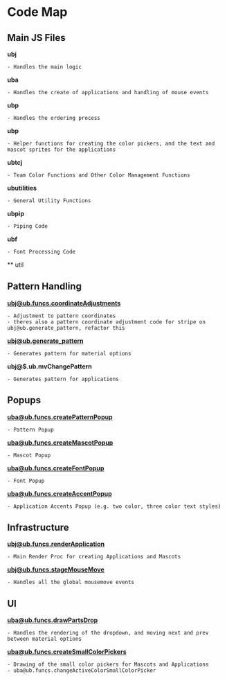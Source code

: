 # Code Map

## Main JS Files

**ubj**

    - Handles the main logic

**uba**

    - Handles the create of applications and handling of mouse events

**ubp**

    - Handles the ordering process

**ubp**

    - Helper functions for creating the color pickers, and the text and mascot sprites for the applications

**ubtcj**

    - Team Color Functions and Other Color Management Functions

**ubutilities**

    - General Utility Functions

**ubpip**

    - Piping Code

**ubf**

    - Font Processing Code

** util

## Pattern Handling

**ubj@ub.funcs.coordinateAdjustments**

    - Adjustment to pattern coordinates
    - theres also a pattern coordinate adjustment code for stripe on ubj@ub.generate_pattern, refactor this

**ubj@ub.generate_pattern**

    - Generates pattern for material options

**ubj@$.ub.mvChangePattern**

    - Generates pattern for applications

## Popups

**uba@ub.funcs.createPatternPopup**

    - Pattern Popup

**uba@ub.funcs.createMascotPopup**

    - Mascot Popup

**uba@ub.funcs.createFontPopup**

    - Font Popup

**uba@ub.funcs.createAccentPopup**

    - Application Accents Popup (e.g. two color, three color text styles)


## Infrastructure

**ubj@ub.funcs.renderApplication**

    - Main Render Proc for creating Applications and Mascots

**ubj@ub.funcs.stageMouseMove**

    - Handles all the global mousemove events


## UI

**uba@ub.funcs.drawPartsDrop**

    - Handles the rendering of the dropdown, and moving next and prev between material options

**uba@ub.funcs.createSmallColorPickers**

    - Drawing of the small color pickers for Mascots and Applications 
    - uba@ub.funcs.changeActiveColorSmallColorPicker









